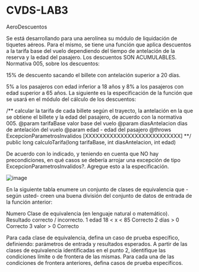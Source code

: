# CVDS-LAB3
AeroDescuentos

Se está desarrollando para una aerolínea su módulo de liquidación de tiquetes aéreos. Para el mismo, se tiene una función que aplica descuentos a la tarifa base del vuelo dependiendo del tiempo de antelación de la reserva y la edad del pasajero. Los descuentos SON ACUMULABLES.
Normativa 005, sobre los descuentos:

15% de descuento sacando el billete con antelación superior a 20 días.

5% a los pasajeros con edad inferior a 18 años y 8% a los pasajeros con edad superior a 65 años.
La siguiente es la especificación de la función que se usará en el módulo del cálculo de los descuentos:

/**
calcular la tarifa de cada billete según el trayecto, la antelación en la que se obtiene el billete y la edad del pasajero, de acuerdo con la normativa 005.
@param tarifaBase valor base del vuelo
@param diasAntelacion dias de antelación del vuelo @param edad - edad del pasajero
@throws ExcepcionParametrosInvalidos [XXXXXXXXXXXXXXXXXXXXXXXXXXX]
**/
public long calculoTarifa(long tarifaBase, int diasAntelacion, int edad)


De acuerdo con lo indicado, y teniendo en cuenta que NO hay precondiciones, en qué casos se debería arrojar una excepción de tipo ExcepcionParametrosInvalidos?. Agregue esto a la especificación.
	
	
![image](https://user-images.githubusercontent.com/123691538/219264082-ca16ce81-9f6e-4ee0-a32a-c0c3dcfcead0.png)




En la siguiente tabla enumere un conjunto de clases de equivalencia que -según usted- creen una buena división del conjunto de datos de entrada de la función anterior:
























Numero
Clase de equivalencia (en lenguaje natural o matemático).
Resultado correcto /
incorrecto.
1
edad 18 < x < 85
Correcto
2
días > 0
Correcto
3
 valor > 0
Correcto















Para cada clase de equivalencia, defina un caso de prueba específico, definiendo: parámetros de entrada y resultados esperados.
A partir de las clases de equivalencia identificadas en el punto 2, identifique las condiciones límite o de frontera de las mismas.
Para cada una de las condiciones de frontera anteriores, defina casos de prueba específicos.
